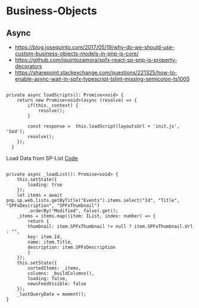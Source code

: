 # Business-Objects

## Async

- <https://blog.josequinto.com/2017/05/19/why-do-we-should-use-custom-business-objects-models-in-pnp-js-core/>
- <https://github.com/jquintozamora/spfx-react-sp-pnp-js-property-decorators>
- <https://sharepoint.stackexchange.com/questions/221325/how-to-enable-async-wait-in-spfx-typescript-tslint-missing-semicolon-ts1005>

```tsx

private async loadScripts(): Promise<void> {
    return new Promise<void>(async (resolve) => {
        if(this._context) {
            resolve();
        }

        const response =  this.loadScript(layoutsUrl + 'init.js', 'Sod');
        resolve();
    });
  }

```

Load Data from SP-List [Code](https://github.com/SharePoint/sp-dev-fx-webparts/blob/master/samples/react-webhooks-realtime/src/webparts/realTimeList/components/RealTimeList.tsx)

```tsx

private async _loadList(): Promise<void> {
    this.setState({
        loading: true
    });
    let items = await pnp.sp.web.lists.getByTitle("Events").items.select("Id", "Title", "SPFxDescription", "SPFxThumbnail")
        .orderBy("Modified", false).get();
    _items = items.map((item: IList, index: number) => {
        return {
        thumbnail: item.SPFxThumbnail != null ? item.SPFxThumbnail.Url : "",
        key: item.Id,
        name: item.Title,
        description: item.SPFxDescription
        }
    });
    this.setState({
        sortedItems: _items,
        columns: _buildColumns(),
        loading: false,
        newsFeedVisible: false
    });
    _lastQueryDate = moment();
}

```
